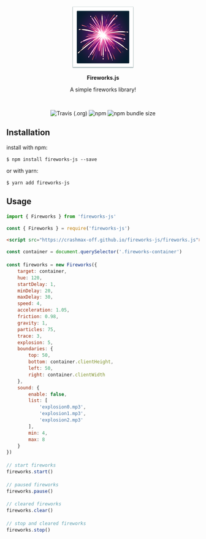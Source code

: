 <br/>
<p align="center">
    <img src="test/fireworks_emoji.png" />
</p>

<p align="center"><b>Fireworks.js</b></p>

<p align="center">
    A simple fireworks library!
</p>
<br/>

<p align="center">
    <img alt="Travis (.org)" src="https://img.shields.io/travis/crashmax-off/fireworks-js">
    <img alt="npm" src="https://img.shields.io/npm/v/fireworks-js">
    <img alt="npm bundle size" src="https://img.shields.io/bundlephobia/min/fireworks-js">
</p>

## Installation

install with npm:

```
$ npm install fireworks-js --save
```

or with yarn:

```
$ yarn add fireworks-js
```

## Usage

```js
import { Fireworks } from 'fireworks-js'
```

```js
const { Fireworks } = require('fireworks-js')
```

```html
<script src="https://crashmax-off.github.io/fireworks-js/fireworks.js"></script>
```

```js
const container = document.querySelector('.fireworks-container')

const fireworks = new Fireworks({
    target: container,
    hue: 120,
    startDelay: 1,
    minDelay: 20,
    maxDelay: 30,
    speed: 4,
    acceleration: 1.05,
    friction: 0.98,
    gravity: 1,
    particles: 75,
    trace: 3,
    explosion: 5,
    boundaries: {
        top: 50,
        bottom: container.clientHeight,
        left: 50,
        right: container.clientWidth
    },
    sound: {
        enable: false,
        list: [
            'explosion0.mp3',
            'explosion1.mp3',
            'explosion2.mp3'
        ],
        min: 4,
        max: 8
    }
})

// start fireworks
fireworks.start()

// paused fireworks
fireworks.pause()

// cleared fireworks
fireworks.clear()

// stop and cleared fireworks
fireworks.stop()
```
